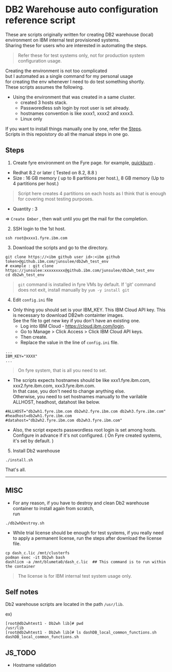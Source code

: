 # DB2 Warehouse auto configuration reference script  

These are scripts originally written for creating DB2 warehouse (local) environment on IBM internal test provisioned systems.   
Sharing these for users who are interested in automating the steps.   

> Refer these for test systems only, not for production system configuration usage.   

Creating the environment is not too complicated   
but I automated as a single command for my personal usage    
for creating the env whenever I need to do test something shortly.   
These scripts assumes the following.   

- Using the environment that was created in a same cluster.  
  - created 3 hosts stack.    
  - Passworedless ssh login by root user is set already.   
  - hostnames convention is like xxxx1, xxxx2 and xxxx3.    
  - Linux only      

If you want to install things manually one by one, refer the [Steps](docs/db2wh_manual_installation.md).     
Scripts in this repoistory do all the manual steps in one go.  

## Steps    

1. Create fyre environment on the Fyre page. for example, [quickburn](https://fyre.svl.ibm.com/quick) .    
- Redhat 8.2 or later ( Tested on 8.2, 8.8 )       
- Size : 16 GB memory ( up to 8 partitions per host.), 8 GB memory (Up to 4 partitions per host.)   
  
> Script here creates 4 partitions on each hosts as I think that is enough for covering most testing purposes.       
- Quantity : 3     

=> `Create Ember` , then wait until you get the mail for the completion.    

2. SSH login to the 1st host.  

```
ssh root@xxxx1.fyre.ibm.com
```

3. Download the scripts and go to the directory.   

```
git clone https://<ibm github user id>:<ibm github token>@github.ibm.com/junsulee/db2wh_test_env
# example : git clone https://junsulee:xxxxxxxxx@github.ibm.com/junsulee/db2wh_test_env 
cd db2wh_test_env
```

> `git` command is installed in fyre VMs by default.
> If 'git' command does not exit, install manually by `yum -y install git`    


4. Edit `config.ini` file   
- Only thing you should set is your IBM_KEY. This IBM Cloud API key. This is necessary to download DB2wh containter images.  
  See the file to get new key if you don't have an existing one.   
  - Log into IBM Cloud - https://cloud.ibm.com/login. 
  - Go to Manage > Click Access > Click IBM Cloud API keys.
  - Then create. 
  - Replace the value in the line of `config.ini` file.   

```
...
IBM_KEY="XXXX"
...
```

> On fyre system, that is all you need to set.   

- The scripts expects hostnames should be like xxx1.fyre.ibm.com, xxx2.fyre.ibm.com, xxx3.fyre.ibm.com.   
  In that case, you don't need to change anything else.  
  Otherwise, you need to set hostnames manually to the varilable ALLHOST, headhost, datahost like below.  
```
#ALLHOST="db2wh1.fyre.ibm.com db2wh2.fyre.ibm.com db2wh3.fyre.ibm.com"
#headhost=db2wh1.fyre.ibm.com
#datahost="db2wh2.fyre.ibm.com db2wh3.fyre.ibm.com"
```
- Also, the script expects passwordless root login is set among hosts.  
  Configure in advance if it's not configured. ( On Fyre created systems, it's set by default. )  
  
5. Install Db2 warehouse

```
./install.sh
```

That's all.    

---

## MISC 

- For any reason, if you have to destroy and clean Db2 warehouse container to install again from scratch,   
run 
```
./db2whDestroy.sh   
```

- While trial license should be enough for test systems, if you really need to apply a permanent license, 
  run the steps after download the license file.   
```
cp dash_c.lic /mnt/clusterfs
podman exec -it Db2wh bash   
dashlicm -a /mnt/blumeta0/dash_c.lic  ## This command is to run within the container   
```

> The license is for IBM internal test system usage only.  

## Self notes

Db2 warehouse scripts are located in the path `/usr/lib`.   

ex) 
```
[root@db2whtest1 - Db2wh lib]# pwd
/usr/lib
[root@db2whtest1 - Db2wh lib]# ls dashDB_local_common_functions.sh
dashDB_local_common_functions.sh
```

## JS_TODO

- Hostname validation    
